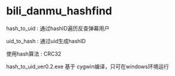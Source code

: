 # bili_danmu_hashfind

hash_to_uid : 通过hashID遍历反查弹幕用户

uid_to_hash : 通过uid生成hashID

使用hash算法 : CRC32

hash_to_uid_ver0.2.exe 基于 cygwin编译，只可在windows环境运行
